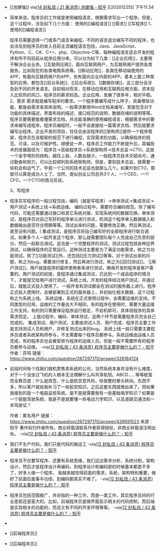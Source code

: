 - [[池建强]]
  via[(14 封私信 / 21 条消息) 池建强 - 知乎](https://www.zhihu.com/people/sagacity)
  [[20201225]] 下午11:34
- 简单来说，程序员的工作就是使用编程语言，根据需求写出一个程序。但是，这个过程中，涉及如下几个方面：
  使用的[[编程语言]]
  [[需求]]
  [[写程序]]
  1、使用的[[编程语言]]
  
  程序员需要选择一门或多门语言来编程，不同的语言适合编写不同的程序，也会涉及到程序员的收入目前主流编程语言包括，Java、JavaScript、Python、C、C#、C++、php、Objective-C等，每种编程语言适合开发的程序有所不同目前从程序应用分来，可以分为如下几类：[[企业应用]]，主要用于解决企业业务。[[互联网应用]]，面向互联网用户，为互联网用户提供各类服务。比如现在的各类电商系统等。[[移动应用]]，各类在移动端使用的APP，有面向互联网用户的APP，也有面向企业内部的APP。基本上面三种类型的应用，都包含[[前台系统]]、[[后台系统]]、[[数据存储]]，这三部分会涉及到不同的开发语言。目前相对而言，在移动应用和互联网应用方面，资本投入比较热的风口，程序员的薪资较高。企业应用，发展了很多年，相对平稳。
  2、需求
  需求就是编写程序的要求。一个程序要编写成什么样子，具备哪些功能，都是由需求来具体说明。一般需求都用Word文档来编写，里面包含对于功能的具体描述，界面布局的描述，接口规范的说明，数据存储的说明等等。程序员要需要能看懂需求文档，并且能准确的使用编程语言，根据需求中的要求来编写成程序。程序员编程时，一般不会直接给一篇需求文档，然后就要求编写出程序。企业开发的项目，往往会由该程序的[[架构师]]提供一个程序框架，程序员在该框架的规范下进行编程，实现需求的功能，以确保程序的规范、可读，以及可维护性。顺便说一声，程序员工作能力不断提升后，其偏技术的发展路径为：程序员->高级程序员->系统架构师->技术总监->CTO。这是一个金字塔形的结构，越往上层，人数会越少。一般程序员技术天赋尚可，通过勤奋和努力，可以比较顺利到系统架构师。但是，要到技术总监，就需要一些机会和运气了。毕竟一个公司的技术总监也就那么几个。如果升到CTO，那就可以算是成功人士了。当然，类似创业公司总共3个人，一个CEO，一个CFO，一个CTO的情况另说。
  
  3、写程序
- 程序员写程序的一般过程包括，编码（就是写程序）->单体测试->集成测试->用户测试->系统上线->系统运维。
  编码过程中，需要符合编码规范。除了编写代码，可能还需要通过接口和其它系统对接，实现系统间的数据交换。单体测试，是程序员对自己写好的程序单元进行测试，检测这个程序单元数据输入和数据输出是否符合预期等等。测试出来的问题，需要修改正确，然后再测试，直至没有问题。|
  集成测试，是程序员将自己编写好的全部程序进行联合调试。如果多个人一起开发这个程序，那么就需要团队每个人完成自己负责的部分，然后一起联合调试。这也是一个完整程序的测试。测试过程包括各种边界测试，以确保程序的正常运行。这种测试主要是为了满足功能需求，称之为功能测试。除了[[功能测试]]外，还包括[[压力测试]]等等。对于测试出来的问题，称之为bug，需要进行修复，然后再进行测试，称之为[[回归测试]]。
  [[用户测试]]，用户就是程序的最终使用者来进行测试，确保开发的程序是客户需要的。用户测试的前提，是程序通过集成测试，已达到一个成品程序的情况下，才能提交给用户进行测试。系统上线，开发的程序经过用户测试，并通过后，就能正式投入使用了。
  一般开发和测试都会在测试的服务器上进行。程序正式投入使用时，会被部署到正式的服务器上，并初始化相关数据，这个过程称之为系统上线。
  系统运维，系统在正式使用过程中，会需要运维的支持。不同类型的应用，运维的工作量会大不相同，有的程序在使用时，需要大量运维工作支持，有的则只需要保证程序运行稳定，不宕机即可，具体视程序的具体需求而定。
  上面过程中，编码、单体测试，这两个环节是需要程序员完全自己完成的。
  集成测试、用户测试，主要由测试人员、用户完成，程序员主要工作是支持测试人员和用户，并修复测试出来的bug。
  系统上线一般只需要主要程序员或者系统架构师参与，不太需要每个程序员都参与。系统运维由运维人员完成，有的程序员也会被安排为程序的运维人员。但是一般不需要所有的程序员都参与运维。
  -via[(12 封私信 / 43 条消息) 程序员主要是做什么的？ - 知乎](https://www.zhihu.com/question/267297170/answer/326184124)
  作者：弈鸣
  链接：https://www.zhihu.com/question/267297170/answer/326184124
- 前段时间有个找我们做机票售卖系统的公司，当然系统本身并没有什么难度，对于一个没坐过飞机的人根本无法理解什么叫共享航班。ABCD……等等舱室完全靠百度；什么是改签，什么是航空意外险，给我整的晕头转向。东西不多，所以客户就给我补习了一些航空知识。之后这套东西就做出来了。但如果我接到的是一个电路监控系统，是不是就需要我有一些基础电学知识？如果是一个智能驾驶系统，我是不是就要懂一些电动力学知识，以及道路交通法和一本驾驶证？
  
  作者：匿名用户
  链接：https://www.zhihu.com/question/267297170/answer/439591523
  来源：知乎
  著作权归作者所有。商业转载请联系作者获得授权，非商业转载请注明出处。
  -via[(12 封私信 / 43 条消息) 程序员主要是做什么的？ - 知乎](https://www.zhihu.com/question/267297170)
- 我们不生产代码，我们只是代码的搬运工
  -via[(12 封私信 / 43 条消息) 程序员主要是做什么的？ - 知乎](https://www.zhihu.com/question/267297170)
- 程序员不仅要写程序，还要有系统思维，我们这边需求分析，系统分割，架构设计，然后才是程序设计再编码，到程序设计和编码那的时候基本都差不多了，好多人做一个程序。
  我越来越觉得前面的需求，系统，架构特别重要，做好了前面后面事半功倍，到编码那其实不难了。
  -via[(12 封私信 / 43 条消息) 程序员主要是做什么的？ - 知乎](https://www.zhihu.com/question/267297170)
- 程序员包括范围极广，并非指的一种工作，而是一类工作，其实程序员间的行业差距还是蛮大的。比如，前端程序员是做界面显示相关的代码控制，而后端是实现相关的功能的，而且又有不同的开发环境等等。
  -via[(12 封私信 / 43 条消息) 程序员主要是做什么的？ - 知乎](https://www.zhihu.com/question/267297170)
- 
- [[前端程序员]]
- [[后端程序员]]

